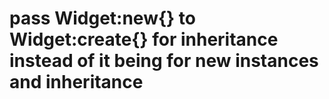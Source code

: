 # pass Widget:new{} to Widget:create{} for inheritance instead of it being for new instances and inheritance

